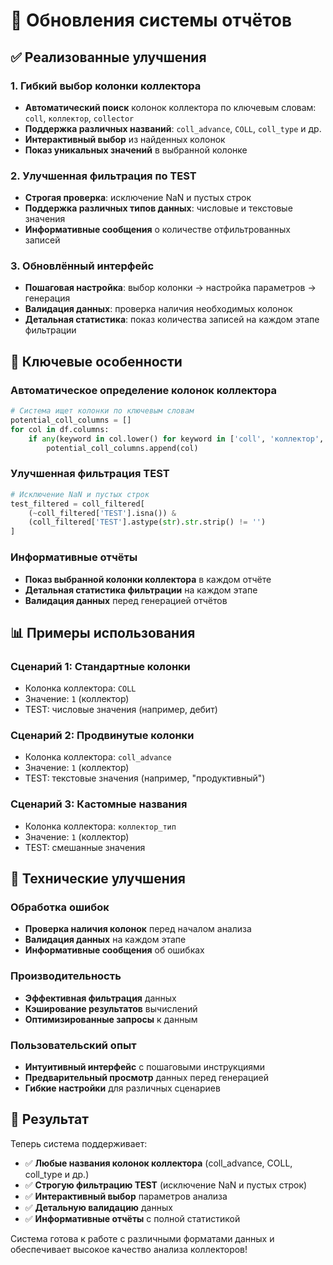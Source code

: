 # 🔄 Обновления системы отчётов

## ✅ Реализованные улучшения

### 1. Гибкий выбор колонки коллектора
- **Автоматический поиск** колонок коллектора по ключевым словам: `coll`, `коллектор`, `collector`
- **Поддержка различных названий**: `coll_advance`, `COLL`, `coll_type` и др.
- **Интерактивный выбор** из найденных колонок
- **Показ уникальных значений** в выбранной колонке

### 2. Улучшенная фильтрация по TEST
- **Строгая проверка**: исключение NaN и пустых строк
- **Поддержка различных типов данных**: числовые и текстовые значения
- **Информативные сообщения** о количестве отфильтрованных записей

### 3. Обновлённый интерфейс
- **Пошаговая настройка**: выбор колонки → настройка параметров → генерация
- **Валидация данных**: проверка наличия необходимых колонок
- **Детальная статистика**: показ количества записей на каждом этапе фильтрации

## 🎯 Ключевые особенности

### Автоматическое определение колонок коллектора
```python
# Система ищет колонки по ключевым словам
potential_coll_columns = []
for col in df.columns:
    if any(keyword in col.lower() for keyword in ['coll', 'коллектор', 'collector']):
        potential_coll_columns.append(col)
```

### Улучшенная фильтрация TEST
```python
# Исключение NaN и пустых строк
test_filtered = coll_filtered[
    (~coll_filtered['TEST'].isna()) & 
    (coll_filtered['TEST'].astype(str).str.strip() != '')
]
```

### Информативные отчёты
- **Показ выбранной колонки коллектора** в каждом отчёте
- **Детальная статистика фильтрации** на каждом этапе
- **Валидация данных** перед генерацией отчётов

## 📊 Примеры использования

### Сценарий 1: Стандартные колонки
- Колонка коллектора: `COLL`
- Значение: `1` (коллектор)
- TEST: числовые значения (например, дебит)

### Сценарий 2: Продвинутые колонки
- Колонка коллектора: `coll_advance`
- Значение: `1` (коллектор)
- TEST: текстовые значения (например, "продуктивный")

### Сценарий 3: Кастомные названия
- Колонка коллектора: `коллектор_тип`
- Значение: `1` (коллектор)
- TEST: смешанные значения

## 🔧 Технические улучшения

### Обработка ошибок
- **Проверка наличия колонок** перед началом анализа
- **Валидация данных** на каждом этапе
- **Информативные сообщения** об ошибках

### Производительность
- **Эффективная фильтрация** данных
- **Кэширование результатов** вычислений
- **Оптимизированные запросы** к данным

### Пользовательский опыт
- **Интуитивный интерфейс** с пошаговыми инструкциями
- **Предварительный просмотр** данных перед генерацией
- **Гибкие настройки** для различных сценариев

## 🚀 Результат

Теперь система поддерживает:
- ✅ **Любые названия колонок коллектора** (coll_advance, COLL, coll_type и др.)
- ✅ **Строгую фильтрацию TEST** (исключение NaN и пустых строк)
- ✅ **Интерактивный выбор** параметров анализа
- ✅ **Детальную валидацию** данных
- ✅ **Информативные отчёты** с полной статистикой

Система готова к работе с различными форматами данных и обеспечивает высокое качество анализа коллекторов!
